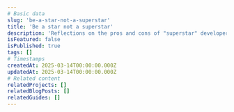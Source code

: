 ```yaml
---
# Basic data
slug: 'be-a-star-not-a-superstar'
title: 'Be a star not a superstar'
description: 'Reflections on the pros and cons of "superstar" developers.'
isFeatured: false
isPublished: true
tags: []
# Timestamps
createdAt: 2025-03-14T00:00:00.000Z
updatedAt: 2025-03-14T00:00:00.000Z
# Related content
relatedProjects: []
relatedBlogPosts: []
relatedGuides: []
---
```

